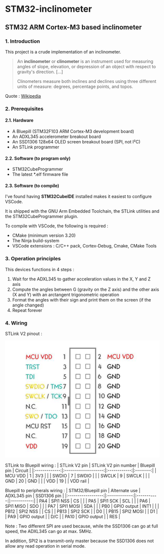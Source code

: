 # STM32-inclinometer
## STM32 ARM Cortex-M3 based inclinometer

### 1. Introduction
This project is a crude implementation of an inclinometer.

> An **inclinometer** or **clinometer** is an instrument used for measuring angles of slope, elevation, or depression of an object with respect to gravity's direction. [...]
> 
> Clinometers measure both inclines and declines using three different units of measure: degrees, percentage points, and topos.

Quote : [Wikipedia](https://en.wikipedia.org/wiki/Inclinometer)

### 2. Prerequisites
#### 2.1. Hardware
- A Bluepill (STM32F103 ARM Cortex-M3 development board)
- An ADXL345 accelerometer breakout board
- An SSD1306 128x64 OLED screen breakout board (SPI, not I²C)
- An STLink programmer

#### 2.2. Software (to program only)
- STM32CubeProgrammer
- The latest *.elf firmware file

#### 2.3. Software (to compile)
I've found having **STM32CubeIDE** installed makes it easiest to configure VSCode.

It is shipped with the GNU Arm Embedded Toolchain, the STLink utilities and the STM32CubeProgrammer plugin.

To compile with VSCode, the following is required :
- CMake (minimum version 3.20)
- The Ninja build-system
- VSCode extensions : C/C++ pack, Cortex-Debug, Cmake, CMake Tools

### 3. Operation principles
This devices functions in 4 steps :
1. Wait for the ADXL345 to gather acceleration values in the X, Y and Z axis
2. Compute the angles between G (gravity on the Z axis) and the other axis (X and Y) with an arctangent trigonometric operation
3. Format the angles with their sign and print them on the screen (if the angle changed)
4. Repeat forever

### 4. Wiring

STLink V2 pinout :

![](img/STLinkV2_pinout.jpg)

STLink to Bluepill wiring :
| STLink V2 pin | STLink V2 pin number | Bluepill pin | Circuit  |
|:-------------:|:--------------------:|:------------:|:--------:|
| MCU VDD       | 1                    | 3V3          |          |
| SWDIO         | 7                    | SWDIO        |          |
| SWCLK         | 9                    | SWCLK        |          |
| GND           | 20                   | GND          |          |
| VDD           | 19                   |              | VDD rail |

Bluepill to peripherals wiring :
| STM32/Bluepill pin | Alternate use | ADXL345 pin | SSD1306 pin |
|:------------------:|:-------------:|:-----------:|:-----------:|
| PA4                | SPI1 NSS      | CS          |             |
| PA5                | SPI1 SCK      | SCL         |             |
| PA6                | SPI1 MISO     | SDO         |             |
| PA7                | SPI1 MOSI     | SDA         |             |
| PB0                | GPIO output   | INT1        |             |
| PB12               | SPI2 NSS      |             | CS          |
| PB13               | SPI2 SCK      |             | D0          |
| PB15               | SPI2 MOSI     |             | D1          |
| PA9                | GPIO output   |             | D/C         |
| PA10               | GPIO output   |             | RES         |

Note : Two different SPI are used because, while the SSD1306 can go at full speed, the ADXL345 can go at max. 5MHz.

In addition, SPI2 is a transmit-only master because the SSD1306 does not allow any read operation in serial mode. 
